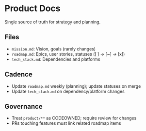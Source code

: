 # Product Docs

Single source of truth for strategy and planning.

## Files
- `mission.md`: Vision, goals (rarely changes)
- `roadmap.md`: Epics, user stories, statuses ([ ] → [~] → [x])
- `tech_stack.md`: Dependencies and platforms

## Cadence
- Update `roadmap.md` weekly (planning); update statuses on merge
- Update `tech_stack.md` on dependency/platform changes

## Governance
- Treat `product/**` as CODEOWNED; require review for changes
- PRs touching features must link related roadmap items 